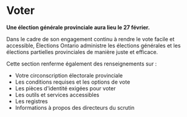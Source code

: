 ﻿# Voter

**Une élection générale provinciale aura lieu le 27 février.**

Dans le cadre de son engagement continu à rendre le vote facile et accessible, Élections Ontario administre les élections générales et les élections partielles provinciales de manière juste et efficace.

Cette section renferme également des renseignements sur :

- Votre circonscription électorale provinciale
- Les conditions requises et les options de vote
- Les pièces d'identité exigées pour voter
- Les outils et services accessibles
- Les registres
- Informations à propos des directeurs du scrutin
